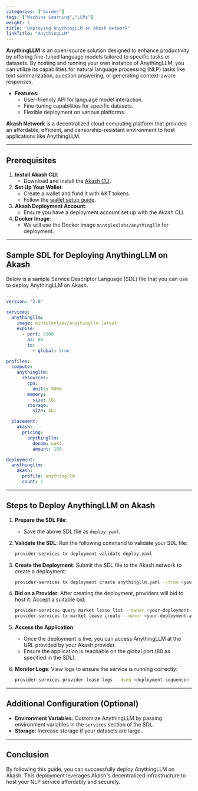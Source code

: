 ```yaml
---
categories: ["Guides"]
tags: ["Machine Learning","LLMs"]
weight: 1
title: "Deploying AnythingLLM on Akash Network"
linkTitle: "AnythingLLM"
---
```


**AnythingLLM** is an open-source solution designed to enhance productivity by offering fine-tuned language models tailored to specific tasks or datasets. By hosting and running your own instance of AnythingLLM, you can utilize its capabilities for natural language processing (NLP) tasks like text summarization, question answering, or generating context-aware responses.

- **Features:**
  - User-friendly API for language model interaction.
  - Fine-tuning capabilities for specific datasets.
  - Flexible deployment on various platforms.

**Akash Network** is a decentralized cloud computing platform that provides an affordable, efficient, and censorship-resistant environment to host applications like AnythingLLM.

---

## Prerequisites

1. **Install Akash CLI**:
   - Download and install the [Akash CLI](http://localhost:4321/docs/getting-started/quickstart-guides/akash-cli/).
2. **Set Up Your Wallet**:
   - Create a wallet and fund it with AKT tokens.
   - Follow the [wallet setup guide](/docs/getting-started/token-and-wallets/).
3. **Akash Deployment Account**:
   - Ensure you have a deployment account set up with the Akash CLI.
4. **Docker Image**:
   - We will use the Docker image `mintplexlabs/anythingllm` for deployment.

---

## Sample SDL for Deploying AnythingLLM on Akash

Below is a sample Service Descriptor Language (SDL) file that you can use to deploy AnythingLLM on Akash.

```yaml
---
version: "2.0"

services:
  anythingllm:
    image: mintplexlabs/anythingllm:latest
    expose:
      - port: 5000
        as: 80
        to:
          - global: true

profiles:
  compute:
    anythingllm:
      resources:
        cpu:
          units: 500m
        memory:
          size: 1Gi
        storage:
          size: 5Gi

  placement:
    akash:
      pricing:
        anythingllm: 
          denom: uakt
          amount: 100

deployment:
  anythingllm:
    akash:
      profile: anythingllm
      count: 1
```

---

## Steps to Deploy AnythingLLM on Akash

1. **Prepare the SDL File**:
   - Save the above SDL file as `deploy.yaml`.

2. **Validate the SDL**:
   Run the following command to validate your SDL file:
   ```bash
   provider-services tx deployment validate deploy.yaml
   ```

3. **Create the Deployment**:
   Submit the SDL file to the Akash network to create a deployment:
   ```bash
   provider-services tx deployment create anythingllm.yaml --from <your-wallet-name>
   ```

4. **Bid on a Provider**:
   After creating the deployment, providers will bid to host it. Accept a suitable bid:
   ```bash
   provider-services query market lease list --owner <your-deployment-address>
   provider-services tx market lease create --owner <your-deployment-address> --dseq <deployment-sequence> --gseq <group-sequence> --oseq <order-sequence> --from <your-wallet-name>
   ```

5. **Access the Application**:
   - Once the deployment is live, you can access AnythingLLM at the URL provided by your Akash provider.
   - Ensure the application is reachable on the global port (80 as specified in the SDL).

6. **Monitor Logs**:
   View logs to ensure the service is running correctly:
   ```bash
   provider-services provider lease logs --dseq <deployment-sequence> --gseq <group-sequence> --oseq <order-sequence>
   ```

---

## Additional Configuration (Optional)
- **Environment Variables**: Customize AnythingLLM by passing environment variables in the `services` section of the SDL.
- **Storage**: Increase storage if your datasets are large.

---

## Conclusion
By following this guide, you can successfully deploy AnythingLLM on Akash. This deployment leverages Akash's decentralized infrastructure to host your NLP service affordably and securely.
